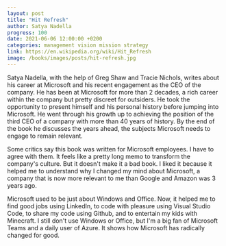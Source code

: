 ```yaml
---
layout: post
title: "Hit Refresh"
author: Satya Nadella
progress: 100
date: 2021-06-06 12:00:00 +0200
categories: management vision mission strategy
link: https://en.wikipedia.org/wiki/Hit_Refresh
image: /books/images/posts/hit-refresh.jpg
---
```


Satya Nadella, with the help of Greg Shaw and Tracie Nichols, writes about his career at Microsoft and his recent engagement as the CEO of the company. He has been at Microsoft for more than 2 decades, a rich career within the company but pretty discreet for outsiders. He took the opportunity to present himself and his personal history before jumping into Microsoft. He went through his growth up to achieving the position of the third CEO of a company with more than 40 years of history. By the end of the book he discusses the years ahead, the subjects Microsoft needs to engage to remain relevant.

Some critics say this book was written for Microsoft employees. I have to agree with them. It feels like a pretty long memo to transform the company's culture. But it doesn't make it a bad book. I liked it because it helped me to understand why I changed my mind about Microsoft, a company that is now more relevant to me than Google and Amazon was 3 years ago.

Microsoft used to be just about Windows and Office. Now, it helped me to find good jobs using LinkedIn, to code with pleasure using Visual Studio Code, to share my code using Github, and to entertain my kids with Minecraft. I still don't use Windows or Office, but I'm a big fan of Microsoft Teams and a daily user of Azure. It shows how Microsoft has radically changed for good.